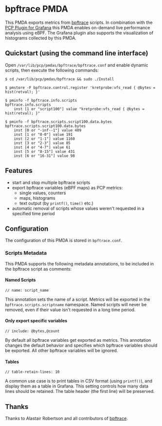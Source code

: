 # bpftrace PMDA
This PMDA exports metrics from [bpftrace](https://github.com/iovisor/bpftrace) scripts.
In combination with the [PCP Plugin for Grafana](https://github.com/performancecopilot/grafana-pcp) this PMDA enables on-demand live performance analysis using eBPF.
The Grafana plugin also supports the visualization of histograms collected by this PMDA.

## Quickstart (using the command line interface)
Open `/var/lib/pcp/pmdas/bpftrace/bpftrace.conf` and enable dynamic scripts, then execute the following commands:
```
$ cd /var/lib/pcp/pmdas/bpftrace && sudo ./Install

$ pmstore -F bpftrace.control.register 'kretprobe:vfs_read { @bytes = hist(retval); }'

$ pminfo -f bpftrace.info.scripts
bpftrace.info.scripts
    inst [1 or "script100"] value "kretprobe:vfs_read { @bytes = hist(retval); }"

$ pminfo -f bpftrace.scripts.script100.data.bytes
bpftrace.scripts.script100.data.bytes
    inst [0 or "-inf--1"] value 409
    inst [1 or "0-0"] value 191
    inst [2 or "1-1"] value 1160
    inst [3 or "2-3"] value 85
    inst [4 or "4-7"] value 61
    inst [5 or "8-15"] value 431
    inst [6 or "16-31"] value 98
```

## Features
* start and stop multiple bpftrace scripts
* export bpftrace variables (eBPF maps) as PCP metrics:
  * single values, counters
  * maps, histograms
  * text output (by `printf()`, `time()` etc.)
* automatic removal of scripts whose values weren't requested in a specified time period

## Configuration
The configuration of this PMDA is stored in `bpftrace.conf`.

### Scripts Metadata
This PMDA supports the following metadata annotations, to be included in the bpftrace script as comments:

#### Named Scripts
```
// name: script_name
```
This annotation sets the name of a script.
Metrics will be exported in the `bpftrace.scripts.scriptname` namespace.
Named scripts will never be removed, even if their value isn't requested in a long time period.

#### Only export specific variables
```
// include: @bytes,@count
```
By default all bpftrace variables get exported as metrics.
This annotation changes the default behavior and specifies which bpftrace variables should be exported.
All other bpftrace variables will be ignored.

#### Tables
```
// table-retain-lines: 10
```
A common use case is to print tables in CSV format (using `printf()`), and display them as a table in Grafana.
This setting controls how many data lines should be retained. The table header (the first line) will be preserved.

## Thanks
Thanks to Alastair Robertson and all contributors of [bpftrace](https://github.com/iovisor/bpftrace/graphs/contributors).
